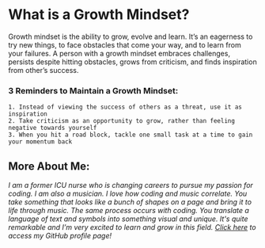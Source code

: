 # **What is a Growth Mindset?**

Growth mindset is the ability to grow, evolve and learn. It’s an eagerness to try new things, to face obstacles that come your way, and to learn from your failures. A person with a growth mindset embraces challenges, persists despite hitting obstacles, grows from criticism, and finds inspiration from other’s success.

### 3 Reminders to Maintain a Growth Mindset:
```
1. Instead of viewing the success of others as a threat, use it as inspiration
2. Take criticism as an opportunity to grow, rather than feeling negative towards yourself
3. When you hit a road block, tackle one small task at a time to gain your momentum back
```

## **More About Me:**

*I am a former ICU nurse who is changing careers to pursue my passion for coding. I am also a musician. I love how coding and music correlate. You take something that looks like a bunch of shapes on a page and bring it to life through music. The same process occurs with coding. You translate a language of text and symbols into something visual and unique. It's quite remarkable and I’m very excited to learn and grow in this field. [Click here](https://github.com/sarahcreager) to access my GitHub profile page!*
